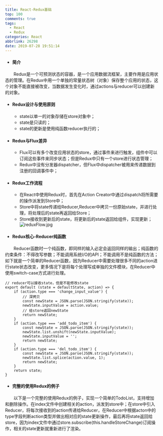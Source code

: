 ```yaml
---
title: React-Redux基础
top: 100
comments: true
tags:
  - React
  - Redux
categories: React
abbrlink: 26298
date: 2019-07-28 19:51:14
---
```

<!--![](https://source.unsplash.com/random/800x200)-->
<!--&emsp;-->

- #### 简介

&emsp;&emsp;Redux是一个可预测状态的容器，是一个应用数据流框架，主要作用是应用状态的管理。在Redux中用一个单独的常量状态树（对象）保存整个应用的状态，这个对象不能直接被改变，当数据发生变化时，通过actions与reducer可以创建新的对象。

<!-- more -->

- #### Redux设计与使用原则
    - state以单一的对象存储在store对象中；
    - state是只读的；
    - state的更新是使用纯函数reducer执行的；

- #### Redux与Flux差异
    - Flux可以有多个改变应用状态的store，通过事件来进行触发，组件中可以订阅这些事件来同步状态；但是Redux中只有一个store进行状态管理；
    - Redux中没有分发器dispatcher，但Flux中dispatcher被用来传递数据到注册的回调事件中；
    
- #### Redux工作流程
    - 在React中使用Redux时，首先在Action Creator中通过dispatch将所需要的操作派发到Store中；
    - Store中将state传递给Reducer,Reducer中拷贝一份原始state，并进行处理，将处理后的state再返回给Store；
    - Store接收到更新后的state，将更新后的state返回给组件，实现更新；
    ![reduxFlow.jpg](https://i.loli.net/2019/07/28/5d3d902e9ec8757037.jpg)

- #### Redux核心-Reducer纯函数
&emsp;&emsp;Reducer函数时一个纯函数，即同样的输入必定会返回同样的输出；纯函数的约束条件：不得改写参数；不能调用系统I/O的API；不能调用不是纯函数的方法；如下就是一个简单的Reducer函数，因为Reducer中需要处理很多不同的action进行state状态改变，更多情况下是将每个处理写成单独的文件模块，在Reducer中使用switch-case方式进行处理。
```text
// reducer可以接收state，但是不能修改state
export default (state = defaultState, action) => {
    if (action.type === 'change_input_value') {
        // 深拷贝
        const newState = JSON.parse(JSON.stringify(state));
        newState.inputValue = action.value;
        // 给store返回newState
        return newState;
    }
    if (action.type === 'add_todo_item') {
        const newState = JSON.parse(JSON.stringify(state));
        newState.list.unshift(newState.inputValue);
        newState.inputValue = '';
        return newState;
    }
    if (action.type === 'del_todo_item') {
        const newState = JSON.parse(JSON.stringify(state));
        newState.list.splice(action.value, 1);
        return newState;
    }
    return state;
}
```

- #### 完整的使用Redux的例子
&emsp;&emsp;以下是一个完整的使用Redux的例子，实现一个简单的TodoList，支持增加和删除操作。在index文件中创建相关的action，派发到store中；在store中引入Reducer，将每次接收到的action传递给Reducer，在Reducer中根据acton中的type字段判断action类型并做出相对应的state更新操作，最后再将state返回给store，因为index文件中通过store.subscribe(this.handleStoreChange)订阅操作，相关的state更新就重新进行了渲染。
<script src="https://gist.github.com/BoWang816/0a20dd487cc0bedc03ec91bd429fa0b1.js"></script>
